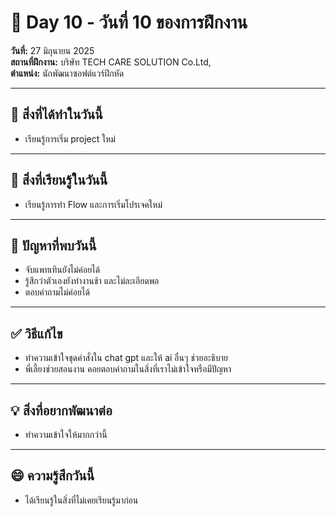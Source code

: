 # 📅 Day 10 - วันที่ 10 ของการฝึกงาน
**วันที่:** 27 มิถุนายน 2025  
**สถานที่ฝึกงาน:** บริษัท TECH CARE SOLUTION Co.Ltd,  
**ตำแหน่ง:** นักพัฒนาซอฟต์แวร์ฝึกหัด


---

## 📝 สิ่งที่ได้ทำในวันนี้
- เรียนรู้การเริ่ม project ใหม่

---

## 🎯 สิ่งที่เรียนรู้ในวันนี้
- เรียนรู้การทำ Flow และการเริ่มโปรเจคใหม่

---

## 🤔 ปัญหาที่พบวันนี้
- จับแพทเทินยังไม่ค่อยได้
- รู้สึกว่าตัวเองยังทำงานช้า และไม่ละเอียดพอ
- ตอบคำถามไม่ค่อยได้


---

## ✅ วิธีแก้ไข
- ทำความเข้าใจชุดคำสั่งใน chat gpt และให้ ai อื่นๆ ช่วยอะธิบาย
- พี่เลี้ยงช่วยสอนงาน คอยตอบคำถามในสิ่งที่เราไม่เข้าใจหรือมีปัญหา


---

## 💡 สิ่งที่อยากพัฒนาต่อ
- ทำความเข้าใจให้มากกว่านี้


---

## 😄 ความรู้สึกวันนี้
- ได้เรียนรู้ในสิ่งที่ไม่เคยเรียนรู้มาก่อน
